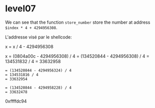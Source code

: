 # level07

We can see that the function `store_number` store the number at address `$index * 4 + 4294956308`.

L'addresse visé par le shellcode:

x = x / 4 - 4294956308

x   = (0804a00c - 4294956308) / 4
    = (134520844 - 4294956308) / 4
    = 134531832 / 4
    = 33632958

    = (134520844 - 4294956324) / 4
    = 134531816 / 4
    = 33632954

    = (134520844 - 4294958228) / 4
    = 33632478
    
0xffffdc94